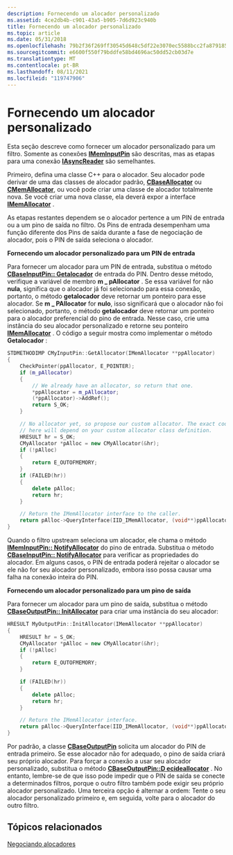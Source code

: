 ```yaml
---
description: Fornecendo um alocador personalizado
ms.assetid: 4ce2db4b-c901-43a5-b905-7d6d923c940b
title: Fornecendo um alocador personalizado
ms.topic: article
ms.date: 05/31/2018
ms.openlocfilehash: 79b2f36f269ff30545d648c5df22e3070ec5588bcc2fa8791852fe9b6a59215c
ms.sourcegitcommit: e6600f550f79bddfe58bd4696ac50dd52cb03d7e
ms.translationtype: MT
ms.contentlocale: pt-BR
ms.lasthandoff: 08/11/2021
ms.locfileid: "119747906"
---
```

# <a name="providing-a-custom-allocator"></a>Fornecendo um alocador personalizado

Esta seção descreve como fornecer um alocador personalizado para um filtro. Somente as conexões [**IMemInputPin**](/windows/desktop/api/Strmif/nn-strmif-imeminputpin) são descritas, mas as etapas para uma conexão [**IAsyncReader**](/windows/desktop/api/Strmif/nn-strmif-iasyncreader) são semelhantes.

Primeiro, defina uma classe C++ para o alocador. Seu alocador pode derivar de uma das classes de alocador padrão, [**CBaseAllocator**](cbaseallocator.md) ou [**CMemAllocator**](cmemallocator.md), ou você pode criar uma classe de alocador totalmente nova. Se você criar uma nova classe, ela deverá expor a interface [**IMemAllocator**](/windows/desktop/api/Strmif/nn-strmif-imemallocator) .

As etapas restantes dependem se o alocador pertence a um PIN de entrada ou a um pino de saída no filtro. Os Pins de entrada desempenham uma função diferente dos Pins de saída durante a fase de negociação de alocador, pois o PIN de saída seleciona o alocador.

**Fornecendo um alocador personalizado para um PIN de entrada**

Para fornecer um alocador para um PIN de entrada, substitua o método [**CBaseInputPin:: Getalocador**](cbaseinputpin-getallocator.md) de entrada do PIN. Dentro desse método, verifique a variável de membro **m \_ pAllocator** . Se essa variável for não **nula**, significa que o alocador já foi selecionado para essa conexão, portanto, o método **getalocador** deve retornar um ponteiro para esse alocador. Se **m \_ PAllocator** for **nulo**, isso significará que o alocador não foi selecionado, portanto, o método **getalocador** deve retornar um ponteiro para o alocador preferencial do pino de entrada. Nesse caso, crie uma instância do seu alocador personalizado e retorne seu ponteiro [**IMemAllocator**](/windows/desktop/api/Strmif/nn-strmif-imemallocator) . O código a seguir mostra como implementar o método **Getalocador** :


```C++
STDMETHODIMP CMyInputPin::GetAllocator(IMemAllocator **ppAllocator)
{
    CheckPointer(ppAllocator, E_POINTER);
    if (m_pAllocator)  
    {
        // We already have an allocator, so return that one.
        *ppAllocator = m_pAllocator;
        (*ppAllocator)->AddRef();
        return S_OK;
    }

    // No allocator yet, so propose our custom allocator. The exact code
    // here will depend on your custom allocator class definition.
    HRESULT hr = S_OK;
    CMyAllocator *pAlloc = new CMyAllocator(&hr);
    if (!pAlloc)
    {
        return E_OUTOFMEMORY;
    }
    if (FAILED(hr))
    {
        delete pAlloc;
        return hr;
    }

    // Return the IMemAllocator interface to the caller.
    return pAlloc->QueryInterface(IID_IMemAllocator, (void**)ppAllocator);
}
```



Quando o filtro upstream seleciona um alocador, ele chama o método [**IMemInputPin:: NotifyAllocator**](/windows/desktop/api/Strmif/nf-strmif-imeminputpin-notifyallocator) do pino de entrada. Substitua o método [**CBaseInputPin:: NotifyAllocator**](cbaseinputpin-notifyallocator.md) para verificar as propriedades do alocador. Em alguns casos, o PIN de entrada poderá rejeitar o alocador se ele não for seu alocador personalizado, embora isso possa causar uma falha na conexão inteira do PIN.

**Fornecendo um alocador personalizado para um pino de saída**

Para fornecer um alocador para um pino de saída, substitua o método [**CBaseOutputPin:: InitAllocator**](cbaseoutputpin-initallocator.md) para criar uma instância do seu alocador:


```C++
HRESULT MyOutputPin::InitAllocator(IMemAllocator **ppAllocator)
{
    HRESULT hr = S_OK;
    CMyAllocator *pAlloc = new CMyAllocator(&hr);
    if (!pAlloc)
    {
        return E_OUTOFMEMORY;
    }

    if (FAILED(hr))
    {
        delete pAlloc;
        return hr;
    }

    // Return the IMemAllocator interface.
    return pAlloc->QueryInterface(IID_IMemAllocator, (void**)ppAllocator);
}
```



Por padrão, a classe [**CBaseOutputPin**](cbaseoutputpin.md) solicita um alocador do PIN de entrada primeiro. Se esse alocador não for adequado, o pino de saída criará seu próprio alocador. Para forçar a conexão a usar seu alocador personalizado, substitua o método [**CBaseOutputPin::D ecideallocator**](cbaseoutputpin-decideallocator.md) . No entanto, lembre-se de que isso pode impedir que o PIN de saída se conecte a determinados filtros, porque o outro filtro também pode exigir seu próprio alocador personalizado. Uma terceira opção é alternar a ordem: Tente o seu alocador personalizado primeiro e, em seguida, volte para o alocador do outro filtro.

## <a name="related-topics"></a>Tópicos relacionados

<dl> <dt>

[Negociando alocadores](negotiating-allocators.md)
</dt> </dl>

 

 



